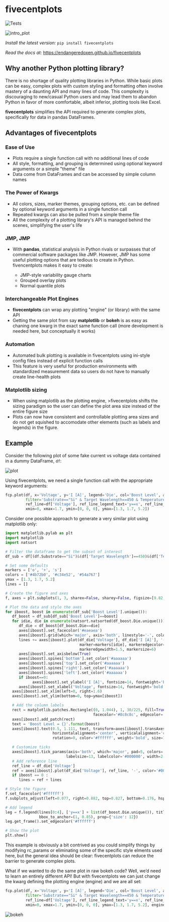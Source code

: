 # fivecentplots

![Tests](https://github.com/endangeredoxen/fivecentplots/actions/workflows/tests.yml/badge.svg)

![intro_plot](https://endangeredoxen.github.io/fivecentplots/0.5.3/_images/index.png)

*Install the latest version:*
`pip install fivecentplots`

*Read the docs at:*
https://endangeredoxen.github.io/fivecentplots

## Why another Python plotting library?
There is no shortage of quality plotting libraries in Python. While basic plots can be easy, complex plots with custom styling and formatting often involve mastery of a daunting API and many lines of code. This complexity is discouraging to new/casual Python users and may lead them to abandon Python in favor of more comfortable, albeit inferior, plotting tools like Excel.

**fivecentplots** simplifies the API required to generate complex plots, specifically for data in pandas DataFrames.

## Advantages of fivecentplots
### Ease of Use

* Plots require a single function call with no additional lines of code
* All style, formatting, and grouping is determined using optional keyword arguments or a simple "theme" file
* Data come from DataFrames and can be accessed by simple column names

### The Power of Kwargs

* All colors, sizes, marker themes, grouping options, etc. can be defined by optional keyword arguments in a single function call
* Repeated kwargs can also be pulled from a simple theme file
* All the complexity of a plotting library's API is managed behind the scenes, simplifying the user's life

### JMP, JMP

* With **pandas**, statistical analysis in Python rivals or surpasses that of commercial software packages like JMP. However, JMP has some useful plotting options that are tedious to create in Python. fivencentplots makes it easy to create:

    * JMP-style variability gauge charts
    * Grouped overlay plots
    * Normal quantile plots

### Interchangeable Plot Engines

* **fivecentplots** can wrap any plotting "engine" (or library) with the same API
* Getting the same plot from say **matplotlib** or **bokeh** is as easy as chaning one kwarg in the exact same function call (more development is needed here, but conceptually it works)

### Automation

* Automated bulk plotting is available in fivecentplots using ini-style config files instead of explicit function calls
* This feature is very useful for production environments with standardized measurement data so users do not have to manually create line-health plots

### Matplotlib sizing

* When using matplotlib as the plotting engine, >fivecentplots shifts the sizing paradigm so the user can define the plot area size instead of the entire figure size
* Plots can now have consistent and controllable plotting area sizes and do not get squished to accomodate other elements (such as labels and legends) in the figure.

## Example

Consider the following plot of some fake current vs voltage data contained in a dummy DataFrame, ``df``:

![plot](https://endangeredoxen.github.io/fivecentplots/0.5.3/_images/syntax.png)

Using fivecentplots, we need a single function call with the appropriate keyword arguments:

```python
fcp.plot(df, x='Voltage', y='I [A]', legend='Die', col='Boost Level', ax_size=[225, 225], share_y=False,
         filter='Substrate=="Si" & Target Wavelength==450 & Temperature [C]==25',
         ref_line=df['Voltage'], ref_line_legend_text='y==x', ref_line_style='--',
         xmin=0, xmax=1.7, ymin=[0, 0, 0], ymax=[1.3, 1.7, 5.2])
```

Consider one possible approach to generate a very similar plot using matplotlib only:

```python
import matplotlib.pylab as plt
import matplotlib
import natsort

# Filter the dataframe to get the subset of interest
df_sub = df[(df.Substrate=="Si")&(df['Target Wavelength']==450)&(df['Temperature [C]']==25)]

# Set some defaults
markers = ['o', '+', 's']
colors = ['#4b72b0', '#c34e52', '#54a767']
ymax = [1.3, 1.7, 5.2]
lines = []

# Create the figure and axes
f, axes = plt.subplots(1, 3, sharex=False, sharey=False, figsize=[9.82, 3.46])

# Plot the data and style the axes
for iboost, boost in enumerate(df_sub['Boost Level'].unique()):
   df_boost = df_sub[df_sub['Boost Level']==boost]
   for idie, die in enumerate(natsort.natsorted(df_boost.Die.unique())):
      df_die = df_boost[df_boost.Die==die]
      axes[iboost].set_facecolor('#eaeaea')
      axes[iboost].grid(which='major', axis='both', linestyle='-', color='#ffffff', linewidth=1.3)
      lines += axes[iboost].plot(df_die['Voltage'], df_die['I [A]'], '-', color=colors[idie],
                                 marker=markers[idie], markeredgecolor=colors[idie], markerfacecolor='none',
                                 markeredgewidth=1.5, markersize=6)
      axes[iboost].set_axisbelow(True)
      axes[iboost].spines['bottom'].set_color('#aaaaaa')
      axes[iboost].spines['top'].set_color('#aaaaaa')
      axes[iboost].spines['right'].set_color('#aaaaaa')
      axes[iboost].spines['left'].set_color('#aaaaaa')
      if iboost==0:
            axes[iboost].set_ylabel('I [A]', fontsize=14, fontweight='bold', fontstyle='italic')
      axes[iboost].set_xlabel('Voltage', fontsize=14, fontweight='bold', fontstyle='italic')
   axes[iboost].set_xlim(left=0, right=1.6)
   axes[iboost].set_ylim(bottom=0, top=ymax[iboost])

   # Add the column labels
   rect = matplotlib.patches.Rectangle((0, 1.044), 1, 30/225, fill=True, transform=axes[iboost].transAxes,
                                       facecolor='#8c8c8c', edgecolor='#8c8c8c', clip_on=False)
   axes[iboost].add_patch(rect)
   text = 'Boost Level = {}'.format(boost)
   axes[iboost].text(0.5, 1.111, text, transform=axes[iboost].transAxes,
                     horizontalalignment='center', verticalalignment='center',
                     rotation=0, color='#ffffff', weight='bold', size=16)

   # Customize ticks
   axes[iboost].tick_params(axis='both', which='major', pad=5, colors='#ffffff',
                           labelsize=13, labelcolor='#000000', width=2.2)
   # Add reference line
   ref_line = df_die['Voltage']
   ref = axes[iboost].plot(df_die['Voltage'], ref_line, '-', color='#000000', linestyle='--')
   if iboost == 0 :
      lines = ref + lines

# Style the figure
f.set_facecolor('#ffffff')
f.subplots_adjust(left=0.077, right=0.882, top=0.827, bottom=0.176, hspace=0.133, wspace=0.313)

# Add legend
leg = f.legend(lines[0:4], ['y==x'] + list(df_boost.Die.unique()), title='Die', numpoints=1,
               bbox_to_anchor=(1, 0.85), prop={'size': 12})
leg.get_frame().set_edgecolor('#ffffff')

# Show the plot
plt.show()
```

This example is obviously a bit contrived as you could simplify things by modifying rc_params or eliminating some of the specific style elments used here, but the general idea should be clear: fivecentplots can reduce the barrier to generate complex plots.

What if we wanted to do the same plot in raw bokeh code? Well, we’d need to learn an entirely different API! But with fivecentplots we can just change the kwarg defining the plotting engine (engine) and we are all set:

```python
fcp.plot(df, x='Voltage', y='I [A]', legend='Die', col='Boost Level', ax_size=[225, 225], share_y=False,
         filter='Substrate=="Si" & Target Wavelength==450 & Temperature [C]==25',
         ref_line=df['Voltage'], ref_line_legend_text='y==x', ref_line_style='--',
         xmin=0, xmax=1.7, ymin=[0, 0, 0], ymax=[1.3, 1.7, 5.2], engine='bokeh')
```

![bokeh](https://endangeredoxen.github.io/fivecentplots/0.5.3/_images/syntax_bokeh.png)
